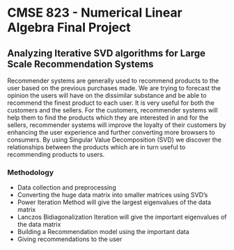 # CMSE 823 - Numerical Linear Algebra Final Project

## Analyzing Iterative SVD algorithms for Large Scale Recommendation Systems

Recommender systems are generally used to recommend products to the user based on the
previous purchases made. We are trying to forecast the opinion the users will have on the
dissimilar substance and be able to recommend the finest product to each user. It is very
useful for both the customers and the sellers. For the customers, recommender systems will
help them to find the products which they are interested in and for the sellers, recommender
systems will improve the loyalty of their customers by enhancing the user experience and
further converting more browsers to consumers. By using Singular Value Decomposition
(SVD) we discover the relationships between the products which are in turn useful to
recommending products to users.

### Methodology 

- Data collection and preprocessing
- Converting the huge data matrix into smaller matrices using SVD’s
- Power Iteration Method will give the largest eigenvalues of the data matrix
- Lanczos Bidiagonalization Iteration will give the important eigenvalues of the data matrix
- Building a Recommendation model using the important data
- Giving recommendations to the user
